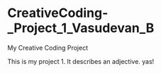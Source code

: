 # CreativeCoding-_Project_1_Vasudevan_B
My Creative Coding Project

This is my project 1. It describes an adjective.
yas!